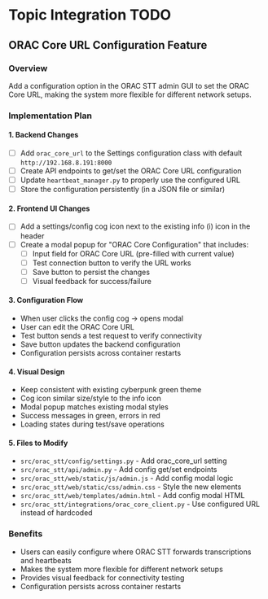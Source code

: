 # Topic Integration TODO

## ORAC Core URL Configuration Feature

### Overview
Add a configuration option in the ORAC STT admin GUI to set the ORAC Core URL, making the system more flexible for different network setups.

### Implementation Plan

#### 1. Backend Changes
- [ ] Add `orac_core_url` to the Settings configuration class with default `http://192.168.8.191:8000`
- [ ] Create API endpoints to get/set the ORAC Core URL configuration
- [ ] Update `heartbeat_manager.py` to properly use the configured URL
- [ ] Store the configuration persistently (in a JSON file or similar)

#### 2. Frontend UI Changes
- [ ] Add a settings/config cog icon next to the existing info (i) icon in the header
- [ ] Create a modal popup for "ORAC Core Configuration" that includes:
  - [ ] Input field for ORAC Core URL (pre-filled with current value)
  - [ ] Test connection button to verify the URL works
  - [ ] Save button to persist the changes
  - [ ] Visual feedback for success/failure

#### 3. Configuration Flow
- When user clicks the config cog → opens modal
- User can edit the ORAC Core URL
- Test button sends a test request to verify connectivity
- Save button updates the backend configuration
- Configuration persists across container restarts

#### 4. Visual Design
- Keep consistent with existing cyberpunk green theme
- Cog icon similar size/style to the info icon
- Modal popup matches existing modal styles
- Success messages in green, errors in red
- Loading states during test/save operations

#### 5. Files to Modify
- `src/orac_stt/config/settings.py` - Add orac_core_url setting
- `src/orac_stt/api/admin.py` - Add config get/set endpoints
- `src/orac_stt/web/static/js/admin.js` - Add config modal logic
- `src/orac_stt/web/static/css/admin.css` - Style the new elements
- `src/orac_stt/web/templates/admin.html` - Add config modal HTML
- `src/orac_stt/integrations/orac_core_client.py` - Use configured URL instead of hardcoded

### Benefits
- Users can easily configure where ORAC STT forwards transcriptions and heartbeats
- Makes the system more flexible for different network setups
- Provides visual feedback for connectivity testing
- Configuration persists across container restarts
